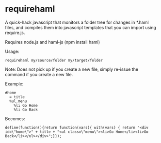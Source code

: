 # requirehaml

A quick-hack javascript that monitors a folder tree for changes in *.haml files, and
compiles them into javascript templates that you can import using require.js.

Requires node.js and haml-js (npm install haml)

Usage:

    requirehaml my/source/folder my/target/folder

Note: Does not pick up if you create a new file, simply re-issue the command if you create a new file.


Example:

    #home
      = title
      %ul.menu
        %li Go Home
        %li Go Back

Becomes:
    
    define(function(){return function(vars){ with(vars) { return "<div id=\"home\">" + title + "<ul class=\"menu\"><li>Go Home</li><li>Go Back</li></ul></div>";}});

